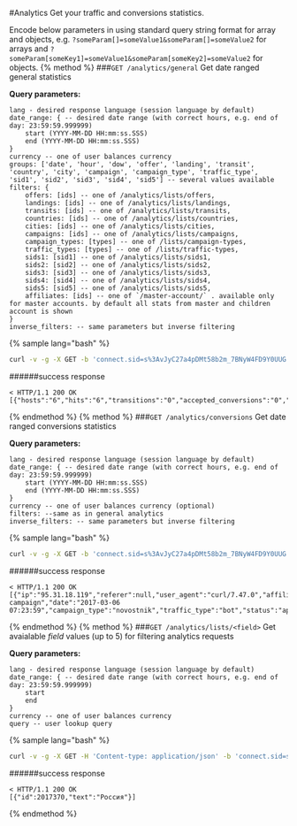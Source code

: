 #Analytics
Get your traffic and conversions statistics. 

Encode below parameters in using standard query string format for array and objects, e.g. `?someParam[]=someValue1&someParam[]=someValue2` for arrays and `?someParam[someKey1]=someValue1&someParam[someKey2]=someValue2` for objects.
{% method %}
###`GET /analytics/general`
Get date ranged general statistics

**Query parameters:**

```
lang - desired response language (session language by default)
date_range: { -- desired date range (with correct hours, e.g. end of day: 23:59:59.999999)
    start (YYYY-MM-DD HH:mm:ss.SSS)
    end (YYYY-MM-DD HH:mm:ss.SSS)
}
currency -- one of user balances currency
groups: ['date', 'hour', 'dow', 'offer', 'landing', 'transit', 'country', 'city', 'campaign', 'campaign_type', 'traffic_type', 'sid1', 'sid2', 'sid3', 'sid4', 'sid5'] -- several values available
filters: {
    offers: [ids] -- one of /analytics/lists/offers,
    landings: [ids] -- one of /analytics/lists/landings, 
    transits: [ids] -- one of /analytics/lists/transits, 
    countries: [ids] -- one of /analytics/lists/countries,
    cities: [ids] -- one of /analytics/lists/cities, 
    campaigns: [ids] -- one of /analytics/lists/campaigns, 
    campaign_types: [types] -- one of /lists/campaign-types,
    traffic_types: [types] -- one of /lists/traffic-types, 
    sids1: [sid1] -- one of /analytics/lists/sids1, 
    sids2: [sid2] -- one of /analytics/lists/sids2, 
    sids3: [sid3] -- one of /analytics/lists/sids3, 
    sids4: [sid4] -- one of /analytics/lists/sids4, 
    sids5: [sid5] -- one of /analytics/lists/sids5,
    affiliates: [ids] -- one of `/master-account/` . available only for master accounts. by default all stats from master and children account is shown
}
inverse_filters: -- same parameters but inverse filtering
```

{% sample lang="bash" %}
```bash
curl -v -g -X GET -b 'connect.sid=s%3AvJyC27a4pDMt58b2m_7BNyW4FD9Y0UUG.gbDlAoNjiOA8jmBHC68FCWzoLtYA0Cw9xVRuzErQXAA' https://dashboard.everad.com/v2/analytics/general?lang=ru&currency=rub&date_range[start]=2017-01-01&date_range[end]=2017-02-23%2023:59:59.99999&groups[]=offer&filters[landings][]=5
```
######success response
```
< HTTP/1.1 200 OK
[{"hosts":"6","hits":"6","transitions":"0","accepted_conversions":"0","pending_conversions":"2","declined_conversions":"0","total_conversions":"2","invalid_conversions":"0","accepted_income":"0","pending_income":"200.00","declined_income":"0","offer":"beer"}]
```
{% endmethod %}
{% method %}
###`GET /analytics/conversions`
Get date ranged conversions statistics

**Query parameters:**

```
lang - desired response language (session language by default)
date_range: { -- desired date range (with correct hours, e.g. end of day: 23:59:59.999999)
    start (YYYY-MM-DD HH:mm:ss.SSS)
    end (YYYY-MM-DD HH:mm:ss.SSS)
}
currency -- one of user balances currency (optional)
filters: --same as in general analytics
inverse_filters: -- same parameters but inverse filtering

```

{% sample lang="bash" %}
```bash
curl -v -g -X GET -b 'connect.sid=s%3AvJyC27a4pDMt58b2m_7BNyW4FD9Y0UUG.gbDlAoNjiOA8jmBHC68FCWzoLtYA0Cw9xVRuzErQXAA' https://dashboard.everad.com/v2/analytics/conversions?lang=ru&currency=rub&date_range[start]=2017-01-01&date_range[end]=2017-02-23%2023:59:59.99999
```
######success response
```
< HTTP/1.1 200 OK
[{"ip":"95.31.18.119","referer":null,"user_agent":"curl/7.47.0","affiliate":"child1@example.com","campaign":"beer campaign","date":"2017-03-06 07:23:59","campaign_type":"novostnik","traffic_type":"bot","status":"approved","currency":"rub","payout":"100.00","id":5,"bonus":"900.00","sid1":null,"sid2":null,"sid3":null,"sid4":null,"sid5":null,"offer":"beer","landing":"landing1","transit":null,"country":"Россия","city":"Москва"}]
```
{% endmethod %}
{% method %}
###`GET /analytics/lists/<field>`
Get avaialable *field* values (up to 5) for filtering analytics requests

**Query parameters:**

```
lang - desired response language (session language by default)
date_range: { -- desired date range (with correct hours, e.g. end of day: 23:59:59.999999)
    start
    end
}
currency -- one of user balances currency
query -- user lookup query
```

{% sample lang="bash" %}
```bash
curl -v -g -X GET -H 'Content-type: application/json' -b 'connect.sid=s%3AGgkhSULlAbbYwHhCXkOH3CN35FKgQtSo.cPt18fvgg94A2G4Vo%2FmE%2Ff3d%2F%2BF8d8ifqBjjAWkUn9o' https://localhost:4001/v2/analytics/lists/countries?query=po&currency=rub&date_range[end]=2017-02-23%2023:59:59.99999
```
######success response
```
< HTTP/1.1 200 OK
[{"id":2017370,"text":"Россия"}]
```
{% endmethod %}